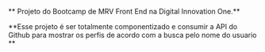 ** Projeto do Bootcamp de MRV Front End na Digital Innovation One.**

**Esse projeto é ser totalmente componentizado e consumir a API do Github para mostrar os perfis de acordo com a busca pelo nome do usuario **
